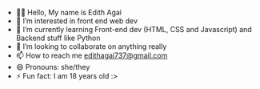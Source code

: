- 👋🏾 Hello, My name is Edith Agai
- 👀 I’m interested in front end web dev
- 🌱 I’m currently learning Front-end dev (HTML, CSS and Javascript) and Backend stuff like Python
- 💞️ I’m looking to collaborate on anything really
- 📫 How to reach me edithagai737@gmail.com
- 😄 Pronouns: she/they
- ⚡ Fun fact: I am 18 years old :>

<!---
ethereal-edith/ethereal-edith is a ✨ special ✨ repository because its `README.md` (this file) appears on your GitHub profile.
You can click the Preview link to take a look at your changes.
--->
